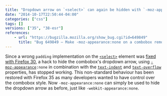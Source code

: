```yaml
---
title: "Dropdown arrow on `<select>` can again be hidden with `-moz-appearance:none`"
date: "2014-10-17T22:50:44-04:00"
categories: ["css"]
tags: []
versions: ["35", "38-esr"]
references:
    - url: "https://bugzilla.mozilla.org/show_bug.cgi?id=649849"
      title: "Bug 649849 – Make -moz-appearance:none on a combobox remove the dropdown button"
---
```

Since a wrong `padding` implementation on the [`<select>`](https://developer.mozilla.org/docs/Web/HTML/Element/select) element was [fixed with Firefox 30](https://www.fxsitecompat.dev/en-CA/docs/2014/incorrect-padding-implementation-on-select-has-been-fixed/), a hack to hide the combobox's dropdown arrow, using [`-moz-appearance`](https://developer.mozilla.org/docs/Web/CSS/-moz-appearance)`:none` in combination with the [`text-indent`](https://developer.mozilla.org/docs/Web/CSS/text-indent) and [`text-overflow`](https://developer.mozilla.org/docs/Web/CSS/text-overflow) properties, has stopped working. This non-standard behaviour has been restored with Firefox 35 as many developers wanted to have control over the combobox style. Now `-moz-appearance:none` can simply be used to hide the dropdown arrow as before, just like `-webkit-appearance:none`.
